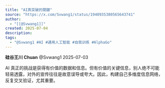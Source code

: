 ```yaml
---
title: "AI真突破的關鍵"
source: "https://x.com/Svwang1/status/1940935380565643741"
author:
  - "[[@Svwang1]]"
created: 2025-07-04
description:
tags:
  - "@Svwang1 #AI #通用人工智能 #自我训练 #AlphaGo"
---
```

**硅谷王川 Chuan** @Svwang1 2025-07-03

AI 真正的挑战是获得有价值的数据和信息。但有价值的关键信息，别人绝不可能轻易透露，对外的宣传往往是故意误导或夸大。因此，构建自己多维度信息网络，反复交叉验证，尤其重要。
